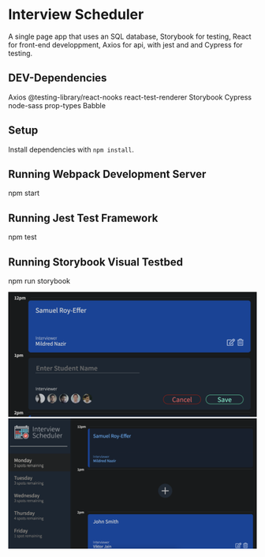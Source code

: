 # Interview Scheduler

A single page app that uses an SQL database, Storybook for testing, React for front-end developpment, Axios for api, with jest and and Cypress for testing.

## DEV-Dependencies

Axios
@testing-library/react-nooks
react-test-renderer
Storybook
Cypress
node-sass
prop-types
Babble

## Setup

Install dependencies with `npm install`.

## Running Webpack Development Server

npm start

## Running Jest Test Framework

npm test

## Running Storybook Visual Testbed

npm run storybook

!["Main Page"](https://github.com/SamRoyEffer/Scheduler/blob/master/docs/mainScreen.png?raw=true)
!["Creating a New Interview"](https://github.com/SamRoyEffer/Scheduler/blob/master/docs/createFrom.png?raw=true)
